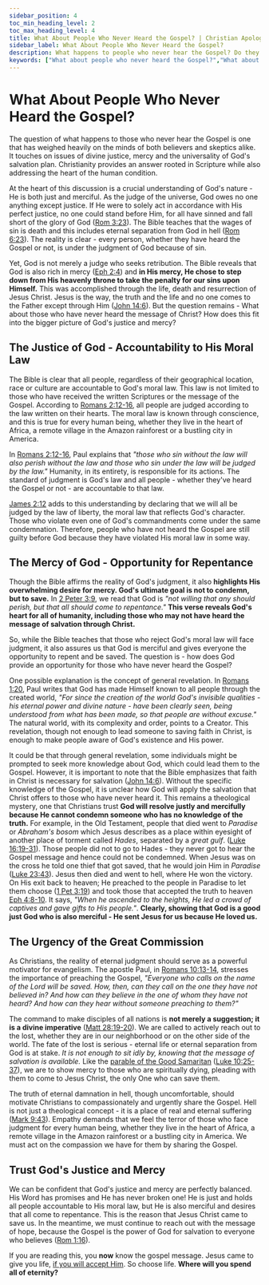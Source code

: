 ```yaml
---
sidebar_position: 4
toc_min_heading_level: 2
toc_max_heading_level: 4
title: What About People Who Never Heard the Gospel? | Christian Apologetics
sidebar_label: What About People Who Never Heard the Gospel?
description: What happens to people who never hear the Gospel? Do they go to hell or how does God judge them if He is a merciful God?
keywords: ["What about people who never heard the Gospel?","What about people who have never heard the Gospel?","God's justice and mercy","Universal salvation","General revelation","Moral law","Eternal judgment","Great Commission","Evangelism","Salvation through Christ","Gospel message","Eternity and hell","Repentance and faith","Hope in Christ"]
---
```


# What About People Who Never Heard the Gospel?

The question of what happens to those who never hear the Gospel is one that has weighed heavily on the minds of both
believers and skeptics alike. It touches on issues of divine justice, mercy and the universality of God's salvation
plan. Christianity provides an answer rooted in Scripture while also addressing the heart of the human condition.

At the heart of this discussion is a crucial understanding of God's nature - He is both just and merciful. As the
judge of the universe, God owes no one anything except justice. If He were to solely act in accordance with His
perfect justice, no one could stand before Him, for all have sinned and fall short of the glory of God
([Rom 3:23](https://www.biblegateway.com/passage/?search=Romans%203%3A23&version=NKJV)). The Bible teaches that
the wages of sin is death and this includes eternal separation from God in hell
([Rom 6:23](https://www.biblegateway.com/passage/?search=Romans%206%3A23&version=NKJV)). The reality
is clear - every person, whether they have heard the Gospel or not, is under the judgment of God because of sin.

Yet, God is not merely a judge who seeks retribution. The Bible reveals that God is also rich in mercy
([Eph 2:4](https://www.biblegateway.com/passage/?search=eph%202%3A4&version=NKJV)) and **in His mercy, He chose
to step down from His heavenly throne to take the penalty for our sins upon Himself.** This was accomplished
through the life, death and resurrection of Jesus Christ. Jesus is the way, the truth and the life and no one
comes to the Father except through Him
([John 14:6](https://www.biblegateway.com/passage/?search=john%2014%3A6&version=NKJV)). But the question
remains - What about those who have never heard the message of Christ? How does this fit into the bigger
picture of God's justice and mercy?

## The Justice of God - Accountability to His Moral Law

The Bible is clear that all people, regardless of their geographical location, race or culture are accountable
to God's moral law. This law is not limited to those who have received the written Scriptures or the message of
the Gospel. According to [Romans 2:12-16](https://www.biblegateway.com/passage/?search=Romans%202%3A12-16&version=NKJV),
all people are judged according to the law written on their hearts. The moral law is known through conscience,
and this is true for every human being, whether they live in the heart of Africa, a remote village in the
Amazon rainforest or a bustling city in America.

In [Romans 2:12-16](https://www.biblegateway.com/passage/?search=Romans%202%3A12-16&version=NKJV), Paul explains
that *"those who sin without the law will also perish without the law and those who sin under the law will be
judged by the law."* Humanity, in its entirety, is responsible for its actions. The standard of judgment is
God's law and all people - whether they've heard the Gospel or not - are accountable to that law.

[James 2:12](https://www.biblegateway.com/passage/?search=jam%202%3A12&version=NKJV) adds to this understanding
by declaring that we will all be judged by the law of liberty, the moral law that reflects God's character.
Those who violate even one of God's commandments come under the same condemnation. Therefore, people who have
not heard the Gospel are still guilty before God because they have violated His moral law in some way.

## The Mercy of God - Opportunity for Repentance

Though the Bible affirms the reality of God's judgment, it also **highlights His overwhelming desire for mercy.
God's ultimate goal is not to condemn, but to save.** In
[2 Peter 3:9](https://www.biblegateway.com/passage/?search=2%20Peter%203%3A9&version=NKJV), we read that God is
*"not willing that any should perish, but that all should come to repentance."* **This verse reveals God's heart
for all of humanity, including those who may not have heard the message of salvation through Christ.**

So, while the Bible teaches that those who reject God's moral law will face judgment, it also assures us that
God is merciful and gives everyone the opportunity to repent and be saved. The question is - how does God provide
an opportunity for those who have never heard the Gospel?

One possible explanation is the concept of general revelation. In
[Romans 1:20](https://www.biblegateway.com/passage/?search=Romans%201%3A20&version=NKJV), Paul writes that God
has made Himself known to all people through the created world, *"For since the creation of the world God's
invisible qualities - his eternal power and divine nature - have been clearly seen, being understood from what
has been made, so that people are without excuse."* The natural world, with its complexity and order, points
to a Creator. This revelation, though not enough to lead someone to saving faith in Christ, is enough to make
people aware of God's existence and His power.

It could be that through general revelation, some individuals might be prompted to seek more knowledge about God,
which could lead them to the Gospel. However, it is important to note that the Bible emphasizes that faith in
Christ is necessary for salvation ([John 14:6](https://www.biblegateway.com/passage/?search=jn%2014%3A6&version=NKJV)).
Without the specific knowledge of the Gospel, it is unclear how God will apply the salvation that Christ offers
to those who have never heard it. This remains a theological mystery, one that Christians trust **God will
resolve justly and mercifully because He cannot condemn someone who has no knowledge of the truth.** For example, in
the Old Testament, people that died went to *Paradise* or *Abraham's bosom* which Jesus describes as a place within
eyesight of another place of torment called *Hades*, separated by a *great gulf*.
([Luke 16:19-31](https://www.biblegateway.com/passage/?search=Luke%2016%3A19-31&version=NKJV)). Those people did not
to go to Hades - they never got to hear the Gospel message and hence could not be condemned. When Jesus was on the
cross he told one thief that got saved, that he would join Him in *Paradise*
([Luke 23:43](https://www.biblegateway.com/passage/?search=Luke%2023%3A43&version=NKJV)). Jesus then died and
went to hell, where He won the victory. On His exit back to heaven; He preached to the people in Paradise to let them choose
([1 Pet 3:19](https://www.biblegateway.com/passage/?search=1%20Pet%203%3A19&version=NKJV)) and took those that accepted
the truth to heaven [Eph 4:8-10](https://www.biblegateway.com/passage/?search=Ephesians%204%3A8-10&version=NLT). It says,
*"When he ascended to the heights, He led a crowd of captives and gave gifts to His people."*. **Clearly, showing that
God is a good just God who is also merciful - He sent Jesus for us because He loved us.**

## The Urgency of the Great Commission

As Christians, the reality of eternal judgment should serve as a powerful motivator for evangelism. The apostle
Paul, in [Romans 10:13-14](https://www.biblegateway.com/passage/?search=Romans%2010%3A13-14&version=NKJV), stresses
the importance of preaching the Gospel, *"Everyone who calls on the name of the Lord will be saved. How, then, can
they call on the one they have not believed in? And how can they believe in the one of whom they have not heard?
And how can they hear without someone preaching to them?"*

The command to make disciples of all nations is **not merely a suggestion; it is a divine imperative**
([Matt 28:19-20](https://www.biblegateway.com/passage/?search=Matt%2028%3A19-20&version=NKJV)). We are called to
actively reach out to the lost, whether they are in our neighborhood or on the other side of the world. The fate
of the lost is serious - eternal life or eternal separation from God is at stake. *It is not enough to sit idly by,
knowing that the message of salvation is available.* Like the
[parable of the Good Samaritan](../../jesus/life/parables/justice-mercy.md#the-good-samaritan)
([Luke 10:25-37](https://www.biblegateway.com/passage/?search=Luke%2010%3A25-37&version=NKJV)), we are to show mercy
to those who are spiritually dying, pleading with them to come to Jesus Christ, the only One who can save them.

The truth of eternal damnation in hell, though uncomfortable, should motivate Christians to compassionately
and urgently share the Gospel. Hell is not just a theological concept - it is a place of real and eternal suffering
([Mark 9:43](https://www.biblegateway.com/passage/?search=Mark%209%3A43&version=NKJV)). Empathy demands that we
feel the terror of those who face judgment for every human being, whether they live in the heart of Africa,
a remote village in the Amazon rainforest or a bustling city in America. We must act on the compassion we have
for them by sharing the Gospel.

## Trust God's Justice and Mercy

We can be confident that God's justice and mercy are perfectly balanced. His Word has promises and He has never broken
one! He is just and holds all people accountable to His moral law, but He is also merciful and desires that all
come to repentance. This is the reason that Jesus Christ came to save us. In the meantime, we must continue to
reach out with the message of hope, because the Gospel is the power of God for salvation to everyone who believes
([Rom 1:16](https://www.biblegateway.com/passage/?search=rom%201%3A16&version=NKJV)).

If you are reading this, you **now** know the gospel message. Jesus came to give you life,
[if you will accept Him](../../jesus/because-he-lives/new-identity-in-christ.mdx). So choose life.
**Where will you spend all of eternity?**